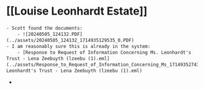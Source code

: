 # [[Louise Leonhardt Estate]]
	- Scott found the documents:
		- ![20240505_124132.PDF](../assets/20240505_124132_1714935129535_0.PDF)
	- I am reasonably sure this is already in the system:
		- [Response to Request of Information Concerning Ms. Leonhardt's Trust - Lena Zeebuyth (lzeebu (1).eml](../assets/Response_to_Request_of_Information_Concerning_Ms_1714935274307_0. Leonhardt's Trust - Lena Zeebuyth (lzeebu (1).eml)
-